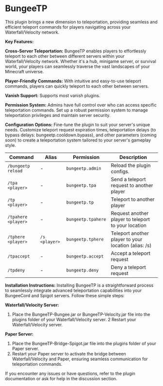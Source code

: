 # BungeeTP  
This plugin brings a new dimension to teleportation, providing seamless and efficient teleport commands for players navigating across your Waterfall/Velocity network.


**Key Features:**

**Cross-Server Teleportation:** BungeeTP enables players to effortlessly teleport to each other between different servers within your Waterfall/Velocity network. Whether it's a hub, minigame server, or survival world, your players can seamlessly traverse the vast landscapes of your Minecraft universe.

**Player-Friendly Commands:** With intuitive and easy-to-use teleport commands, players can quickly teleport to each other between servers.

**Vanish Support:** Supports most vanish plugins.

**Permission System:** Admins have full control over who can access specific teleportation commands. Set up a robust permission system to manage teleportation privileges and maintain server security.

**Configuration Options:** Fine-tune the plugin to suit your server's unique needs. Customize teleport request expiration times, teleportation delays (to bypass delays: bungeetp.cooldown.bypass), and other parameters (coming soon) to create a teleportation system tailored to your server's gameplay style.

| Command               | Alias      | Permission           | Description                                     |
|-----------------------|------------|----------------------|-------------------------------------------------|
| `/bungeetp reload`       | -          | `bungeetp.admin`       | Reload the plugin configs.       |
| `/tpa <player>`       | -          | `bungeetp.tpa`       | Send a teleport request to another player       |
| `/tp <player>`        | -          | `bungeetp.tp`        | Teleport to another player                      |
| `/tpahere <player>`   | -          | `bungeetp.tpahere`   | Request another player to teleport to your location|
| `/tphere <player>`    | `/s <player>`| `bungeetp.tphere`  | Teleport another player to your location (alias: /s)|
| `/tpaccept`           | -          | `bungeetp.accept`    | Accept a teleport request                       |
| `/tpdeny`             | -          | `bungeetp.deny`      | Deny a teleport request                         |


**Installation Instructions:**
Installing BungeeTP is a straightforward process to seamlessly integrate advanced teleportation capabilities into your BungeeCord and Spigot servers. Follow these simple steps:

**Waterfall/Velocity Server:**
1. Place the BungeeTP-Bungee.jar or BungeeTP-Velocity.jar file into the plugins folder of your Waterfall/Velocity server.
2 Restart your Waterfall/Velocity server.

**Paper Server:**
1. Place the BungeeTP-Bridge-Spigot.jar file into the plugins folder of your Paper server.
2. Restart your Paper server to activate the bridge between Waterfall/Velocity and Paper, ensuring seamless communication for teleportation commands.

If you encounter any issues or have questions, refer to the plugin documentation or ask for help in the discussion section.
